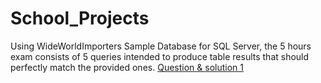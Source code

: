 # School_Projects

Using WideWorldImporters Sample Database for SQL Server, the 5 hours exam consists of 5 queries intended to produce table results that should perfectly match the provided ones. 
[Question & solution 1](https://github.com/JLBT10/School_Projects/blob/main/SQL%20EXAM%20-%20Jean-Luc%20BOA%20THIEMELE%20/QUESTION%201.txt)
